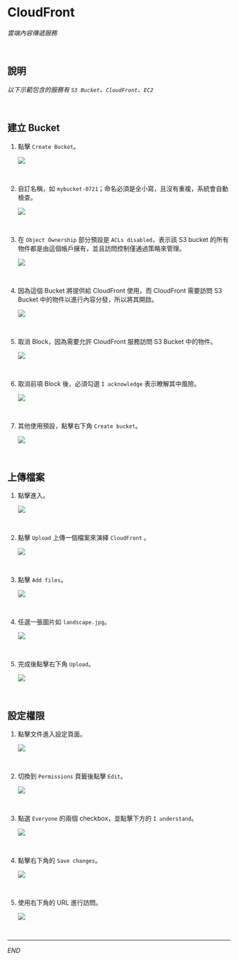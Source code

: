 # CloudFront

_雲端內容傳遞服務_

<br>

## 說明

_以下示範包含的服務有 `S3 Bucket`、`CloudFront`、`EC2`_

<br>

## 建立 Bucket

1. 點擊 `Create Bucket`。

    ![](images/img_39.png)

<br>

2. 自訂名稱，如 `mybucket-0721`；命名必須是全小寫，且沒有重複，系統會自動檢查。

    ![](images/img_40.png)

<br>

3. 在 `Object Ownership` 部分預設是 `ACLs disabled`，表示該 S3 bucket 的所有物件都是由這個帳戶擁有，並且訪問控制僅通過策略來管理。

    ![](images/img_41.png)

<br>

4. 因為這個 Bucket 將提供給 CloudFront 使用，而 CloudFront 需要訪問 S3 Bucket 中的物件以進行內容分發，所以將其開啟。

    ![](images/img_42.png)

<br>

5. 取消 Block，因為需要允許 CloudFront 服務訪問 S3 Bucket 中的物件。

    ![](images/img_43.png)

<br>

6. 取消前項 Block 後，必須勾選 `I acknowledge` 表示瞭解其中風險。

    ![](images/img_44.png)

<br>

7. 其他使用預設，點擊右下角 `Create bucket`。

    ![](images/img_45.png)

<br>

## 上傳檔案

1. 點擊進入。

    ![](images/img_46.png)

<br>

2. 點擊 `Upload` 上傳一個檔案來演繹 `CloudFront` 。

    ![](images/img_47.png)

<br>

3. 點擊 `Add files`。

    ![](images/img_01.png)

<br>

4. 任選一張圖片如 `landscape.jpg`。

    ![](images/img_48.png)

<br>

5. 完成後點擊右下角 `Upload`。

    ![](images/img_02.png)

<br>

## 設定權限

1. 點擊文件進入設定頁面。

    ![](images/img_03.png)

<br>

2. 切換到 `Permissions` 頁籤後點擊 `Edit`。

    ![](images/img_04.png)

<br>

3. 點選 `Everyone` 的兩個 checkbox，並點擊下方的 `I understand`。

    ![](images/img_05.png)

<br>

4. 點擊右下角的 `Save changes`。

    ![](images/img_06.png)

<br>

5. 使用右下角的 URL 進行訪問。

    ![](images/img_07.png)

<br>

___

_END_